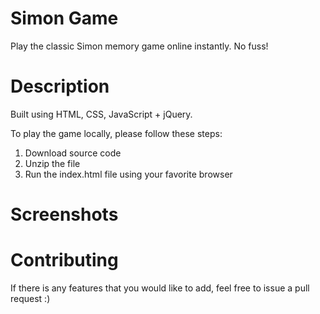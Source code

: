 # Simon Game

Play the classic Simon memory game online instantly. No fuss!

# Description

Built using HTML, CSS, JavaScript + jQuery.

To play the game locally, please follow these steps:

1. Download source code
2. Unzip the file
3. Run the index.html file using your favorite browser

# Screenshots

# Contributing

If there is any features that you would like to add, feel free to issue a pull request :)
